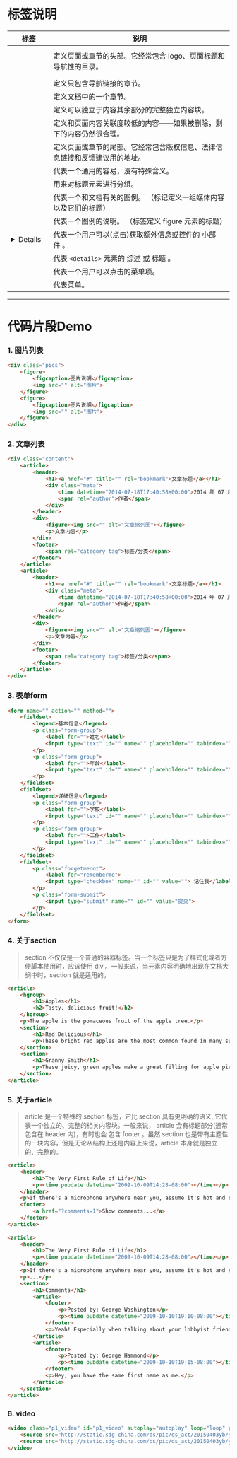 
# 标签说明

标签 | 说明
---|---
<header> | 定义页面或章节的头部。它经常包含 logo、页面标题和导航性的目录。
<nav> | 定义只包含导航链接的章节。
<section> | 定义文档中的一个章节。
<article> | 定义可以独立于内容其余部分的完整独立内容块。
<aside> | 定义和页面内容关联度较低的内容——如果被删除，剩下的内容仍然很合理。
<footer> | 定义页面或章节的尾部。它经常包含版权信息、法律信息链接和反馈建议用的地址。
<div> | 代表一个通用的容易，没有特殊含义。
<hgroup> | 用来对标题元素进行分组。
<figure> | 代表一个和文档有关的图例。 （标记定义一组媒体内容以及它们的标题）
<figcaption> | 代表一个图例的说明。 （标签定义 figure 元素的标题）
<details> | 代表一个用户可以(点击)获取额外信息或控件的 小部件 。
<summary> | 代表 `<details>` 元素的 综述 或 标题 。
<menuitem> | 代表一个用户可以点击的菜单项。
<menu> | 代表菜单。



---


# 代码片段Demo

### 1. 图片列表

```html
<div class="pics">
    <figure>
        <figcaption>图片说明</figcaption>
        <img src="" alt="图片"> 
    </figure>
    <figure>
        <figcaption>图片说明</figcaption>
        <img src="" alt="图片"> 
    </figure>
</div>
```


### 2. 文章列表

```html
<div class="content">
    <article>
        <header>
            <h1><a href="#" title="" rel="bookmark">文章标题</a></h1>
            <div class="meta">
                <time datetime="2014-07-18T17:40:58+00:00">2014 年 07 月 18 日</time>
                <span rel="author">作者</span>  
            </div>
        </header>
        <div>
            <figure><img src="" alt="文章缩列图"></figure>
            <p>文章内容</p>
        </div>
        <footer>
            <span rel="category tag">标签/分类</span>
        </footer>
    </article>
    <article>
        <header>
            <h1><a href="#" title="" rel="bookmark">文章标题</a></h1>
            <div class="meta">
                <time datetime="2014-07-18T17:40:58+00:00">2014 年 07 月 18 日</time>
                <span rel="author">作者</span>  
            </div>
        </header>
        <div>
            <figure><img src="" alt="文章缩列图"></figure>
            <p>文章内容</p>
        </div>
        <footer>
            <span rel="category tag">标签/分类</span>
        </footer>
    </article>
</div>
```

### 3. 表单form

```html
<form name="" action="" method="">
    <fieldset>
        <legend>基本信息</legend>
        <p class="form-group">
            <label for="">姓名</label>
            <input type="text" id="" name="" placeholder="" tabindex="">
        </p>
        <p class="form-group">
            <label for="">年龄</label>
            <input type="text" id="" name="" placeholder="" tabindex="">
        </p>
    </fieldset>
    <fieldset>
        <legend>详细信息</legend>
        <p class="form-group">
            <label for="">学校</label>
            <input type="text" id="" name="" placeholder="" tabindex="">
        </p>
        <p class="form-group">
            <label for="">工作</label>
            <input type="text" id="" name="" placeholder="" tabindex="">
        </p>
    </fieldset>
    <fieldset>
        <p class="forgetmenot">
            <label for="rememberme">
            <input type="checkbox" name="" id="" value=""> 记住我</label>
        </p>
        <p class="form-submit">
            <input type="submit" name="" id="" value="提交">
        </p>
    </fieldset>
</form>
```

### 4. 关于section

> section 不仅仅是一个普通的容器标签。当一个标签只是为了样式化或者方便脚本使用时，应该使用 div 。一般来说，当元素内容明确地出现在文档大纲中时，section 就是适用的。

```html
<article>  
    <hgroup>  
        <h1>Apples</h1>
        <h2>Tasty, delicious fruit!</h2> 
    </hgroup>  
    <p>The apple is the pomaceous fruit of the apple tree.</p>  
    <section>  
        <h1>Red Delicious</h1> 
        <p>These bright red apples are the most common found in many supermarkets.</p> 
    </section>  
    <section>  
        <h1>Granny Smith</h1> 
        <p>These juicy, green apples make a great filling for apple pies.</p> 
    </section>  
</article> 
```


### 5. 关于article

> article 是一个特殊的 section 标签，它比 section 具有更明确的语义, 它代表一个独立的、完整的相关内容块。一般来说， article 会有标题部分(通常包含在 header 内)，有时也会 包含 footer 。虽然 section 也是带有主题性的一块内容，但是无论从结构上还是内容上来说，article 本身就是独立的、完整的。

```html
<article>  
    <header>
        <h1>The Very First Rule of Life</h1> 
        <p><time pubdate datetime="2009-10-09T14:28-08:00"></time></p> 
    </header> 
    <p>If there's a microphone anywhere near you, assume it's hot and sending whatever you're saying to the world. Seriously.</p> <p>...</p> 
    <footer> 
        <a href="?comments=1">Show comments...</a> 
    </footer> 
</article>
 
<article>  
    <header> 
        <h1>The Very First Rule of Life</h1> 
        <p><time pubdate datetime="2009-10-09T14:28-08:00"></time></p> 
    </header> 
    <p>If there's a microphone anywhere near you, assume it's hot and sending whatever you're saying to the world. Seriously.</p> 
    <p>...</p> 
    <section> 
        <h1>Comments</h1> 
        <article> 
            <footer> 
                <p>Posted by: George Washington</p>
                <p><time pubdate datetime="2009-10-10T19:10-08:00"></time></p>
            </footer>
            <p>Yeah! Especially when talking about your lobbyist friends!</p> 
        </article> 
        <article>
            <footer>
                <p>Posted by: George Hammond</p> 
                <p><time pubdate datetime="2009-10-10T19:15-08:00"></time></p>
            </footer>
            <p>Hey, you have the same first name as me.</p> 
        </article> 
    </section> 
</article> 
```


### 6. video

```html
<video class="p1_video" id="p1_video" autoplay="autoplay" loop="loop" poster="http://static.sdg-china.com/ds/pic/ds_act/20150403yb/p1Bg.jpg">
    <source src="http://static.sdg-china.com/ds/pic/ds_act/20150403yb/yb.webm" type="video/webm"></source>
    <source src="http://static.sdg-china.com/ds/pic/ds_act/20150403yb/yb.mp4" type="video/mp4"></source>
</video>
```

